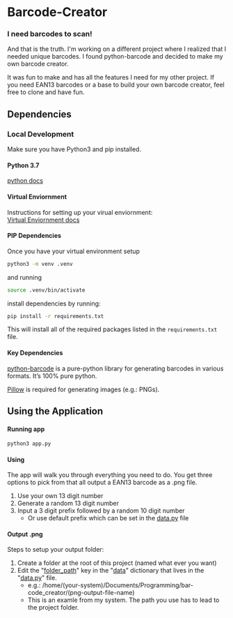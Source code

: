 # Barcode-Creator
### I need barcodes to scan!

And that is the truth. I'm working on a different project where I realized that I needed unique barcodes. I found 
python-barcode and decided to make my own barcode creator. 

It was fun to make and has all the features I need for my other project. If you need EAN13 barcodes or a base to build
your own barcode creator, feel free to clone and have fun. 

## Dependencies
### Local Development

Make sure you have Python3 and pip installed.

#### Python 3.7

[python docs](https://docs.python.org/3/using/unix.html#getting-and-installing-the-latest-version-of-python)

#### Virtual Enviornment

Instructions for setting up your virual enviornment:\
[Virtual Enviornment docs](https://packaging.python.org/guides/installing-using-pip-and-virtual-environments/)

#### PIP Dependencies

Once you have your virtual environment setup 
```bash
python3 -m venv .venv
```

and running 
```bash
source .venv/bin/activate
```

install dependencies by running:
```bash
pip install -r requirements.txt
```

This will install all of the required packages listed in the `requirements.txt` file.

#### Key Dependencies

[python-barcode](https://python-barcode.readthedocs.io/en/stable/) is a pure-python library for generating barcodes in various formats. It’s 100% pure python.

[Pillow](https://python-pillow.org/) is required for generating images (e.g.: PNGs).

## Using the Application

#### Running app
```bash
python3 app.py
```

#### Using
The app will walk you through everything you need to do. You get three options to pick from that all output a EAN13 barcode as a .png file.
1. Use your own 13 digit number
2. Generate a random 13 digit number
3. Input a 3 digit prefix followed by a random 10 digit number
    - Or use default prefix which can be set in the [data.py](https://github.com/briansegs/bar-code_creator/blob/8a575a86742b33e41bd73b3fc8277bdb0048f23a/data.py#L9) file

#### Output .png
Steps to setup your output folder:
1. Create a folder at the root of this project (named what ever you want) 
2. Edit the "[folder_path](https://github.com/briansegs/bar-code_creator/blob/854f2c50eb913443102b9414fd08ae1e17972a37/data.py#L3)" key in the "[data](https://github.com/briansegs/bar-code_creator/blob/854f2c50eb913443102b9414fd08ae1e17972a37/data.py#L2)" dictionary that lives in the "[data.py](https://github.com/briansegs/bar-code_creator/blob/main/data.py)" file.
    - e.g.: /home/(your-system)/Documents/Programming/bar-code_creator/(png-output-file-name)
    - This is an examle from my system. The path you use has to lead to the project folder.
